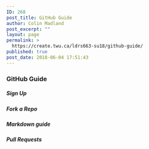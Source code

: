 ```yaml
---
ID: 268
post_title: GitHub Guide
author: Colin Madland
post_excerpt: ""
layout: page
permalink: >
  https://create.twu.ca/ldrs663-su18/github-guide/
published: true
post_date: 2018-06-04 17:51:43
---
```

### GitHub Guide

##### Sign Up

##### Fork a Repo

##### Markdown guide

##### Pull Requests